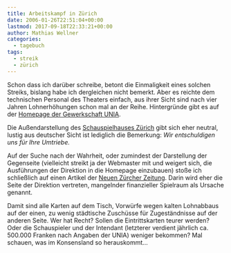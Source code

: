 ```yaml
---
title: Arbeitskampf in Zürich
date: 2006-01-26T22:51:04+00:00
lastmod: 2017-09-18T22:33:21+00:00
author: Mathias Wellner
categories:
  - tagebuch
tags:
  - streik
  - zürich
---
```

Schon dass ich darüber schreibe, betont die Einmaligkeit eines solchen Streiks, bislang habe ich dergleichen nicht bemerkt. Aber es reichte dem technischen Personal des Theaters einfach, aus ihrer Sicht sind nach vier Jahren Lohnerhöhungen schon mal an der Reihe. Hintergründe gibt es auf der [Homepage der Gewerkschaft UNIA](http://www.unia.ch/it/). 

Die Außendarstellung des [Schauspielhauses Zürich](http://www.schauspielhaus.ch/home) gibt sich eher neutral, lustig aus deutscher Sicht ist lediglich die Bemerkung: _Wir entschuldigen uns für Ihre Umtriebe._ 

Auf der Suche nach der Wahrheit, oder zumindest der Darstellung der Gegenseite (vielleicht streikt ja der Webmaster mit und weigert sich, die Ausführungen der Direktion in die Homepage einzubauen) stoße ich schließlich auf einen Artikel der [Neuen Zürcher Zeitung](http://www.nzz.ch). Darin wird eher die Seite der Direktion vertreten, mangelnder finanzieller Spielraum als Ursache genannt. 

Damit sind alle Karten auf dem Tisch, Vorwürfe wegen kalten Lohnabbaus auf der einen, zu wenig städtische Zuschüsse für Zugeständnisse auf der anderen Seite. Wer hat Recht? Sollen die Eintrittskarten teurer werden? Oder die Schauspieler und der Intendant (letzterer verdient jährlich ca. 500.000 Franken nach Angaben der UNIA) weniger bekommen? Mal schauen, was im Konsensland so herauskommt&#8230;